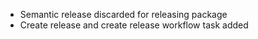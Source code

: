* Semantic release discarded for releasing package
* Create release and create release workflow task added
